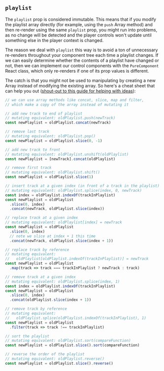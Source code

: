## `playlist`

The `playlist` prop is considered immutable. This means that if you modify the playlist array directly (for example, using the `push` Array method) and then re-render using the same `playlist` prop, you might run into problems, as no change will be detected and the player controls won't update until something else in the player context is changed.

The reason we deal with `playlist` this way is to avoid a ton of unnecessary re-renders throughout your component tree each time a playlist changes. If we can easily determine whether the contents of a playlist have changed or not, then we can implement our control components with the `PureComponent` React class, which only re-renders if one of its prop values is different.

The catch is that you might not be used to manipulating by creating a new Array instead of modifying the existing array. So here's a cheat sheet that can help you out ([shout-out to this guide for helping with ideas](http://vincent.billey.me/pure-javascript-immutable-array/)):

```js
// we can use array methods like concat, slice, map and filter,
// which make a copy of the array instead of mutating it

// add new track to end of playlist
// mutating equivalent: oldPlaylist.push(newTrack)
const newPlaylist = oldPlaylist.concat(newTrack)

// remove last track
// mutating equivalent: oldPlaylist.pop()
const newPlaylist = oldPlaylist.slice(0, -1)

// add new track to front
// mutating equivalent: oldPlaylist.unshift(oldPlaylist)
const newPlaylist = [newTrack].concat(oldPlaylist)

// remove first track
// mutating equivalent: oldPlaylist.shift()
const newPlaylist = oldPlaylist.slice(1)

// insert track at a given index (in front of a track in the playlist)
// mutating equivalent: oldPlaylist.splice(index, 0, newTrack)
const index = oldPlaylist.indexOf(trackInPlaylist)
const newPlaylist = oldPlaylist
  .slice(0, index)
  .concat(newTrack, oldPlaylist.slice(index))

// replace track at a given index
// mutating equivalent: oldPlaylist[index] = newTrack
const newPlaylist = oldPlaylist
  .slice(0, index)
  // note we slice at index + 1 this time
  .concat(newTrack, oldPlaylist.slice(index + 1))

// replace track by reference
// mutating equivalent:
//   oldPlaylist[oldPlaylist.indexOf(trackInPlaylist)] = newTrack
const newPlaylist = oldPlaylist
  .map(track => track === trackInPlaylist ? newTrack : track)

// remove track at a given index
// mutating equivalent: oldPlaylist.splice(index, 1)
const index = oldPlaylist.indexOf(trackInPlaylist)
const newPlaylist = oldPlaylist
  .slice(0, index)
  .concat(oldPlaylist.slice(index + 1))

// remove track by reference
// mutating equivalent:
//   oldPlaylist.splice(oldPlaylist.indexOf(trackInPlaylist), 1)
const newPlaylist = oldPlaylist
  .filter(track => track !== trackInPlaylist)

// sort the playlist
// mutating equivalent: oldPlaylist.sort(compareFunction)
const newPlaylist = oldPlaylist.slice().sort(compareFunction)

// reverse the order of the playlist
// mutating equivalent: oldPlaylist.reverse()
const newPlaylist = oldPlaylist.slice().reverse()
```
